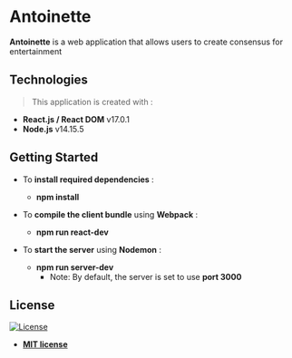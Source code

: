 # Antoinette

**Antoinette** is a web application that allows users to create consensus for entertainment


## Technologies

> This application is created with :
- **React.js / React DOM**    v17.0.1
- **Node.js**    v14.15.5


## Getting Started

- To **install required dependencies** :
  - **npm install**

- To **compile the client bundle** using **Webpack** :
  - **npm run react-dev**

- To **start the server** using **Nodemon** :
  - **npm run server-dev**
    - Note: By default, the server is set to use **port 3000**


## License

[![License](http://img.shields.io/:license-mit-blue.svg?style=flat-square)](http://badges.mit-license.org)

- **[MIT license](http://opensource.org/licenses/mit-license.php)**